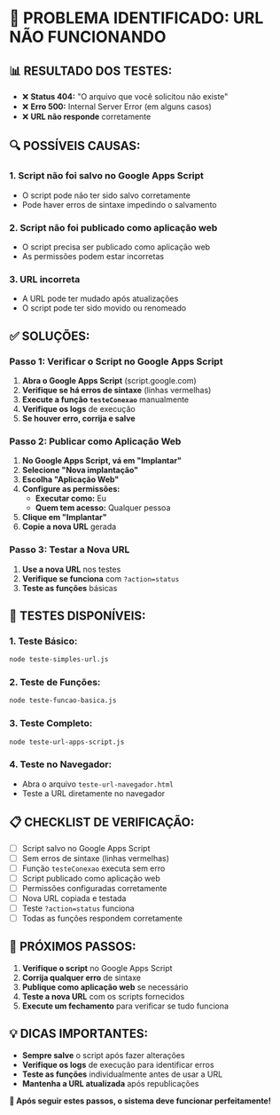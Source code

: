 # 🚨 PROBLEMA IDENTIFICADO: URL NÃO FUNCIONANDO

## 📊 RESULTADO DOS TESTES:
- ❌ **Status 404:** "O arquivo que você solicitou não existe"
- ❌ **Erro 500:** Internal Server Error (em alguns casos)
- ❌ **URL não responde** corretamente

## 🔍 POSSÍVEIS CAUSAS:

### 1. **Script não foi salvo no Google Apps Script**
- O script pode não ter sido salvo corretamente
- Pode haver erros de sintaxe impedindo o salvamento

### 2. **Script não foi publicado como aplicação web**
- O script precisa ser publicado como aplicação web
- As permissões podem estar incorretas

### 3. **URL incorreta**
- A URL pode ter mudado após atualizações
- O script pode ter sido movido ou renomeado

## ✅ SOLUÇÕES:

### **Passo 1: Verificar o Script no Google Apps Script**
1. **Abra o Google Apps Script** (script.google.com)
2. **Verifique se há erros de sintaxe** (linhas vermelhas)
3. **Execute a função `testeConexao`** manualmente
4. **Verifique os logs** de execução
5. **Se houver erro, corrija e salve**

### **Passo 2: Publicar como Aplicação Web**
1. **No Google Apps Script, vá em "Implantar"**
2. **Selecione "Nova implantação"**
3. **Escolha "Aplicação Web"**
4. **Configure as permissões:**
   - **Executar como:** Eu
   - **Quem tem acesso:** Qualquer pessoa
5. **Clique em "Implantar"**
6. **Copie a nova URL** gerada

### **Passo 3: Testar a Nova URL**
1. **Use a nova URL** nos testes
2. **Verifique se funciona** com `?action=status`
3. **Teste as funções** básicas

## 🧪 TESTES DISPONÍVEIS:

### **1. Teste Básico:**
```bash
node teste-simples-url.js
```

### **2. Teste de Funções:**
```bash
node teste-funcao-basica.js
```

### **3. Teste Completo:**
```bash
node teste-url-apps-script.js
```

### **4. Teste no Navegador:**
- Abra o arquivo `teste-url-navegador.html`
- Teste a URL diretamente no navegador

## 📋 CHECKLIST DE VERIFICAÇÃO:

- [ ] Script salvo no Google Apps Script
- [ ] Sem erros de sintaxe (linhas vermelhas)
- [ ] Função `testeConexao` executa sem erro
- [ ] Script publicado como aplicação web
- [ ] Permissões configuradas corretamente
- [ ] Nova URL copiada e testada
- [ ] Teste `?action=status` funciona
- [ ] Todas as funções respondem corretamente

## 🚀 PRÓXIMOS PASSOS:

1. **Verifique o script** no Google Apps Script
2. **Corrija qualquer erro** de sintaxe
3. **Publique como aplicação web** se necessário
4. **Teste a nova URL** com os scripts fornecidos
5. **Execute um fechamento** para verificar se tudo funciona

## 💡 DICAS IMPORTANTES:

- **Sempre salve** o script após fazer alterações
- **Verifique os logs** de execução para identificar erros
- **Teste as funções** individualmente antes de usar a URL
- **Mantenha a URL atualizada** após republicações

**🎯 Após seguir estes passos, o sistema deve funcionar perfeitamente!**
